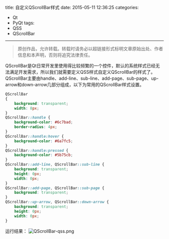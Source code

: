title: 自定义QScrollBar样式
date: 2015-05-11 12:36:25
categories:
- Qt
- PyQt
tags:
- QSS
- QScrollBar
---
>原创作品，允许转载。转载时请务必以超链接形式标明文章原始出处、作者信息和本声明，否则将追究法律责任。

QScrollBar是Qt日常开发里使用得比较频繁的一个控件，默认的系统样式已经无法满足开发需求，所以我们就需要定义QSS样式自定义QScrollBar的样式了。QScrollBar主要由handle、add-line、sub-line、add-page、sub-page、up-arrow和down-arrow几部分组成，以下为常用的QScrollBar样式设置。

``` css
QScrollBar
{
    background: transparent;
    width: 8px;
}
QScrollBar::handle {
    background-color: #6c7bad;
    border-radius: 4px;
}
QScrollBar::handle:hover {
    background-color: #6a7fc5;
}
QScrollBar::handle:pressed {
    background-color: #5b75cb;
}
QScrollBar::add-line, QScrollBar::sub-line {
    background: transparent;
    height: 0px;
    width: 0px;
}
QScrollBar::add-page, QScrollBar::sub-page {
    background: transparent;
}
QScrollBar::up-arrow, QScrollBar::down-arrow {
    background: transparent;
    height: 0px;
    width: 0px;
}
```

运行结果：
![QScrollBar-qss.png](QScrollBar-qss.png)
